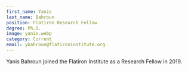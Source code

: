 ```yaml
---
first_name: Yanis
last_name: Bahroun
position: Flatiron Research Fellow
degree: Ph.D.
image: yanis.webp
category: Current
email: ybahroun@flatironinstitute.org
---
```

<!-- bio below -->
Yanis Bahroun joined the Flatiron Institute as a Research Fellow in 2019.